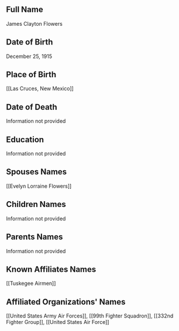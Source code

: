 ## Full Name
James Clayton Flowers

## Date of Birth
December 25, 1915

## Place of Birth
[[Las Cruces, New Mexico]]

## Date of Death
Information not provided

## Education
Information not provided

## Spouses Names
[[Evelyn Lorraine Flowers]]

## Children Names
Information not provided

## Parents Names
Information not provided

## Known Affiliates Names
 [[Tuskegee Airmen]]

## Affiliated Organizations' Names
 [[United States Army Air Forces]], [[99th Fighter Squadron]], [[332nd Fighter Group]], [[United States Air Force]]
